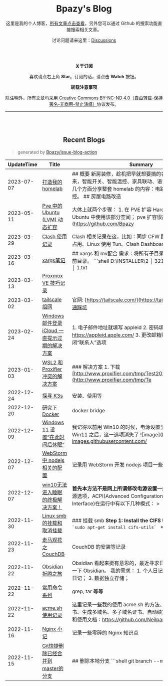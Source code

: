 <h1 align="center">Bpazy's Blog</h1>

<p align="center">这里是我的个人博客，<a href="https://github.com/Bpazy/blog/issues">所有文章点击查看</a>，另外您可以通过 Github 的搜索功能直接搜索相关文章。</p>
<p align="center">讨论问题请来这里：<a href="https://github.com/Bpazy/blog/discussions">Discussions</a></p>

<br><br>
<p align="center"><b>关于订阅</b></p>
<p align="center">喜欢请点右上角 <b>Star</b>。订阅的话，请点击 <b>Watch</b> 按钮。</p>
<p align="center"><b>转载注意事项</b></p>
<p align="center">除注明外，所有文章均采用<a href="http://creativecommons.org/licenses/by-nc-nd/4.0/deed.zh"> Creative Commons BY-NC-ND 4.0（自由转载-保持署名-非商用-禁止演绎）</a>协议发布。</p>

--------------

<br><br>
<h2 align="center">Recent Blogs</h1>

> generated by [Bpazy/issue-blog-action](https://github.com/Bpazy/issue-blog-action)

<!--START_SECTION:blog-->
| UpdateTime | Title | Summary |
| ------ | ------ | ------ |
| 2023-07-07 | [打造我的 homelab](https://github.com/Bpazy/blog/issues/262) | ## 概要 新房装修，趁机把早就想要搞的各种智能家居搞起来，智能开关、智能温控、家具联动、语音控制等等。我会从几个方面分享整套 homelab 的内容：电路、硬件、软件、监控。  ## 房屋电路改造  |
| 2023-05-11 | [Pve 中的 Ubuntu (LVM) 动态扩容](https://github.com/Bpazy/blog/issues/261) | 大体上就两个步骤： 1. 在 PVE 扩容 Hard Disk； 2. 在 Ubuntu 中使用该部分空间；  pve 扩容很简单： ![image](https://github.com/Bpazy |
| 2023-03-29 | [Clash 使用记录](https://github.com/Bpazy/blog/issues/204) | Clash 相关记录在这，比如：同步 CFW 配置、Tun 模式 CPU 占用、Linux 使用 Tun、Clash Dashboard 等。 |
| 2023-03-16 | [xargs笔记](https://github.com/Bpazy/blog/issues/131) | ## xargs 和 mv配合 需求：将所有子目录里的txt文件移动到当前目录。 ```shell D:\INSTALLER\2 │  321.txt │ └─新建文件夹     │  1.txt   |
| 2023-03-13 | [Proxmox VE 技巧记录](https://github.com/Bpazy/blog/issues/260) |  |
| 2023-03-02 | [tailscale 组网](https://github.com/Bpazy/blog/issues/201) | 官网: [https://tailscale.com/](https://tailscale.com/)，威联通踩坑 |
| 2023-02-24 | [Windows 邮件登录 iCloud 一直提示过期的解决方案](https://github.com/Bpazy/blog/issues/259) | 1. 电子邮件地址就填写 appleid 2. 密码填入应用专属密码，在 https://appleid.apple.com/  3. 更改邮箱账户同步设置，关闭“联系人”选项 |
| 2023-01-03 | [WSL2 和 Proxifier 冲突的解决方案](https://github.com/Bpazy/blog/issues/156) | ### 解决方案 1. 下载 [http://www.proxifier.com/tmp/Test20200228/NoLsp.exe](http://www.proxifier.com/tmp/Te |
| 2022-12-24 | [探寻 K3s](https://github.com/Bpazy/blog/issues/258) | 安装、使用等 |
| 2022-12-20 | [研究下 Docker](https://github.com/Bpazy/blog/issues/256) | docker bridge |
| 2022-12-09 | [Windows 11 设置“在此时间后休眠”](https://github.com/Bpazy/blog/issues/227) | 我记得以前用 Win10 的时候，电源设置里有这一选项，但是到 Win11 之后，这一选项消失了 ![image](https://user-images.githubusercontent.com/ |
| 2022-12-07 | [WebStorm 中 nodejs 相关的配置](https://github.com/Bpazy/blog/issues/257) | 记录用 WebStorm 开发 nodejs 项目一些配置上的修改 |
| 2022-12-07 | [win10无法进入睡眠的终极解决方案！](https://github.com/Bpazy/blog/issues/116) | **首先本方法不是网上所谓修改电源设置一类的。**  先介绍一下电源选项，ACPI(Advanced Configuration and Power Interface)在运行中有以下几种模式： >  |
| 2022-11-30 | [Linux smb 的挂载和取消挂载](https://github.com/Bpazy/blog/issues/160) | ### 挂载 smb **Step 1: Install the CIFS Utils pkg** ```shell `sudo apt-get install cifs-utils` ``` **S |
| 2022-11-23 | [走马观花之 CouchDB](https://github.com/Bpazy/blog/issues/255) | CouchDB 的安装等记录 |
| 2022-11-22 | [Obsidian 折腾之旅](https://github.com/Bpazy/blog/issues/254) | Obsidian 看起来挺有意思的，最近寻求日记软件的替代，尝试一下 Obsidian。  我的需求： 1. 个人日记； 2. 多人共享同一份日记； 3. 数据独立存储； |
| 2022-11-22 | [常用命令系列](https://github.com/Bpazy/blog/issues/249) | grep, tar 等等 |
| 2022-11-22 | [acme.sh 使用记录](https://github.com/Bpazy/blog/issues/138) | 这里记录一些我的使用 acme.sh 的方法、内容，比如生成证书、生成多域名、多子域名证书、自动续期等等。  > 官方安装和使用文档：https://github.com/Neilpang/acme. |
| 2022-11-16 | [Nginx 小记](https://github.com/Bpazy/blog/issues/252) | 记录一些零碎的 Nginx 知识点 |
| 2022-11-15 | [Git快捷删除已经合并到master的分支](https://github.com/Bpazy/blog/issues/121) | ## 删除本地分支 ```shell git branch --merged master | grep -v '^[ *]*master$' | xargs git branch -d ```  原 |
<!--END_SECTION:blog-->
